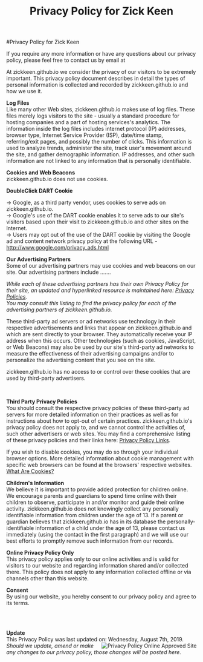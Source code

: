 ﻿---
layout: page
title: Privacy Policy for Zick Keen
permalink: /privacy/
---

#Privacy Policy for Zick Keen 
<p> If you require any more information or have any questions about our privacy policy, please feel free to contact us by email at <script type="text/javascript">/*<![CDATA[*//************************************************ Tool from Privacy Policy Generator* URL* **********************************************/<!-- Encrypted version of: your email [at] **********.*** //-->
var CodedArray=[106,97,99,107,107,105,110,110,121,64,103,109,97,105,108,46,99,111,109,]
var encryptedEmail='' 
for (var i=0; i<CodedArray.length; i++)
 encryptedEmail+=String.fromCharCode(CodedArray[i])
document.write('<a href="mailto:')
document.write(encryptedEmail)
document.write('">&#80;&#114;&#105;&#118;&#97;&#99;&#121;</a>')

/*]]>*/
</script></p>
<p>At zickkeen.github.io we consider the privacy of our visitors to be extremely important. This privacy policy document describes in detail the types of personal information is collected and recorded by zickkeen.github.io and how we use it. </p><p> <b>Log Files</b><br> Like many other Web sites, zickkeen.github.io makes use of log files. These files merely logs visitors to the site - usually a standard procedure for hosting companies and a part of hosting services's analytics. The information inside the log files includes internet protocol (IP) addresses, browser type, Internet Service Provider (ISP), date/time stamp, referring/exit pages, and possibly the number of clicks. This information is used to analyze trends, administer the site, track user's movement around the site, and gather demographic information. IP addresses, and other such information are not linked to any information that is personally identifiable. </p>
<p> <b>Cookies and Web Beacons</b><br>zickkeen.github.io does not use cookies. </p>

<p><b>DoubleClick DART Cookie</b><br> 
 
&rarr; Google, as a third party vendor, uses cookies to serve ads on zickkeen.github.io.<br> 
&rarr; Google's use of the DART cookie enables it to serve ads to our site's visitors based upon their visit to zickkeen.github.io and other sites on the Internet. <br> 
&rarr; Users may opt out of the use of the DART cookie by visiting the Google ad and content network privacy policy at the following URL - <a href="http://www.google.com/privacy_ads.html" title="Opt out of the Dart Cookie">http://www.google.com/privacy_ads.html</a> </p> 
<p><b>Our Advertising Partners</b><br> 
 Some of our advertising partners may use cookies and web beacons on our site. Our advertising partners include ....... <br>
<ul></ul>
<p><em>While each of these advertising partners has their own Privacy Policy for their site, an updated and hyperlinked resource is maintained here: <a href="http://www.privacypolicyonline.com/privacy-policies">Privacy Policies</a>.<br /> 
You may consult this listing to find the privacy policy for each of the advertising partners of zickkeen.github.io.</em></p>
<p> These third-party ad servers or ad networks use technology in their respective advertisements and links that appear on zickkeen.github.io and which are sent directly to your browser. They automatically receive your IP address when this occurs. Other technologies (such as cookies, JavaScript, or Web Beacons) may also be used by our site's third-party ad networks to measure the effectiveness of their advertising campaigns and/or to personalize the advertising content that you see on the site. </p> 
<p> zickkeen.github.io has no access to or control over these cookies that are used by third-party advertisers. </p> 
<p> </p><p><b>Third Party Privacy Policies</b><br> 
You should consult the respective privacy policies of these third-party ad servers for more detailed information on their practices as well as for instructions about how to opt-out of certain practices. zickkeen.github.io's privacy policy does not apply to, and we cannot control the activities of, such other advertisers or web sites. You may find a comprehensive listing of these privacy policies and their links here: <a href="http://www.privacypolicyonline.com/privacy-policy-links" title="Privacy Policy Links">Privacy Policy Links</a>.</p> 
<p> If you wish to disable cookies, you may do so through your individual browser options. More detailed information about cookie management with specific web browsers can be found at the browsers' respective websites. <a href="http://www.privacypolicyonline.com/what-are-cookies">What Are Cookies?</a></p>

<p><strong>Children's Information</strong><br />We believe it is important to provide added protection for children online. We encourage parents and guardians to spend time online with their children to observe, participate in and/or monitor and guide their online activity.
zickkeen.github.io does not knowingly collect any personally identifiable information from children under the age of 13.  If a parent or guardian believes that zickkeen.github.io has in its database the personally-identifiable information of a child under the age of 13, please contact us immediately (using the contact in the first paragraph) and we will use our best efforts to promptly remove such information from our records.

<p>
<b>Online Privacy Policy Only</b><br />
This privacy policy applies only to our online activities and is valid for visitors to our website and regarding information shared and/or collected there.
This policy does not apply to any information collected offline or via channels other than this website.</p>
<p><b>Consent</b><br />
By using our website, you hereby consent to our privacy policy and agree to its terms.
</p><br /><br /><p><b>Update</b><br />This Privacy Policy was last updated on: Wednesday, August 7th, 2019.
<a href="http://www.PrivacyPolicyOnline.com" title="PrivacyPolicyOnline.com Approved Site" target="_blank"><img src="http://www.privacypolicyonline.com/images/privacypolicyonline-seal.png" border="0" alt="Privacy Policy Online Approved Site" align="right" /></a><br /><em>Should we update, amend or make any changes to our privacy policy, those changes will be posted here.</em>
<br /><br /></p>
<!-- END of Privacy Policy || Generated by http://www.PrivacyPolicyOnline.com || -->
